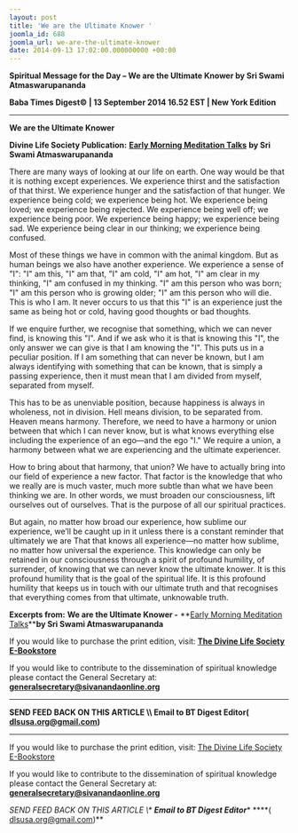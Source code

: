 ```yaml
---
layout: post
title: 'We are the Ultimate Knower '
joomla_id: 688
joomla_url: we-are-the-ultimate-knower
date: 2014-09-13 17:02:00.000000000 +00:00
---
```

  

















































**Spiritual Message for the Day – We are the Ultimate Knower by Sri Swami Atmaswarupananda**

**Baba Times Digest© | 13 September 2014 16.52 EST | New York Edition**

* * *  


**We are the Ultimate Knower**

**Divine Life Society Publication:** [**Early Morning Meditation Talks**](http://dlshq.org/messages/ultimknower.htm) **by Sri Swami Atmaswarupananda**

There are many ways of looking at our life on earth. One way would be that it is nothing except experiences. We experience thirst and the satisfaction of that thirst. We experience hunger and the satisfaction of that hunger. We experience being cold; we experience being hot. We experience being loved; we experience being rejected. We experience being well off; we experience being poor. We experience being happy; we experience being sad. We experience being clear in our thinking; we experience being confused.

Most of these things we have in common with the animal kingdom. But as human beings we also have another experience. We experience a sense of "I": "I" am this, "I" am that, "I" am cold, "I" am hot, "I" am clear in my thinking, "I" am confused in my thinking. "I" am this person who was born; "I" am this person who is growing older; "I" am this person who will die. This is who I am. It never occurs to us that this "I" is an experience just the same as being hot or cold, having good thoughts or bad thoughts.

If we enquire further, we recognise that something, which we can never find, is knowing this "I". And if we ask who it is that is knowing this "I", the only answer we can give is that I am knowing the "I". This puts us in a peculiar position. If I am something that can never be known, but I am always identifying with something that can be known, that is simply a passing experience, then it must mean that I am divided from myself, separated from myself.

This has to be as unenviable position, because happiness is always in wholeness, not in division. Hell means division, to be separated from. Heaven means harmony. Therefore, we need to have a harmony or union between that which I can never know, but is what knows everything else including the experience of an ego—and the ego "I." We require a union, a harmony between what we are experiencing and the ultimate experiencer.

How to bring about that harmony, that union? We have to actually bring into our field of experience a new factor. That factor is the knowledge that who we really are is much vaster, much more subtle than what we have been thinking we are. In other words, we must broaden our consciousness, lift ourselves out of ourselves. That is the purpose of all our spiritual practices.

But again, no matter how broad our experience, how sublime our experience, we’ll be caught up in it unless there is a constant reminder that ultimately we are That that knows all experience—no matter how sublime, no matter how universal the experience. This knowledge can only be retained in our consciousness through a spirit of profound humility, of surrender, of knowing that we can never know the ultimate knower. It is this profound humility that is the goal of the spiritual life. It is this profound humility that keeps us in touch with our ultimate truth and that recognises that everything comes from that ultimate, unknowable truth.

**Excerpts from:**  **We are the Ultimate Knower -** **[Early Morning Meditation Talks](http://dlshq.org/messages/ultimknower.htm)****by Sri Swami Atmaswarupananda**



If you would like to purchase the print edition, visit: **[The Divine Life Society E-Bookstore](http://www.dlshq.org/download/download.htm)**

If you would like to contribute to the dissemination of spiritual knowledge please contact the General Secretary at: [](mailto:%20%3Cscript%20type=%27text/javascript%27%3E%20%3C%21--%20var%20prefix%20=%20%27ma%27%20+%20%27il%27%20+%20%27to%27;%20var%20path%20=%20%27hr%27%20+%20%27ef%27%20+%20%27=%27;%20var%20addy57016%20=%20%27generalsecretary%27%20+%20%27@%27;%20addy57016%20=%20addy57016%20+%20%27sivanandaonline%27%20+%20%27.%27%20+%20%27org%27;%20document.write%28%27%3Ca%20%27%20+%20path%20+%20%27%5C%27%27%20+%20prefix%20+%20%27:%27%20+%20addy57016%20+%20%27%5C%27%3E%27%29;%20document.write%28addy57016%29;%20document.write%28%27%3C%5C/a%3E%27%29;%20//--%3E%5Cn%20%3C/script%3E%3Cscript%20type=%27text/javascript%27%3E%20%3C%21--%20document.write%28%27%3Cspan%20style=%5C%27display:%20none;%5C%27%3E%27%29;%20//--%3E%20%3C/script%3EThis%20email%20address%20is%20being%20protected%20from%20spambots.%20You%20need%20JavaScript%20enabled%20to%20view%20it.%20%3Cscript%20type=%27text/javascript%27%3E%20%3C%21--%20document.write%28%27%3C/%27%29;%20document.write%28%27span%3E%27%29;%20//--%3E%20%3C/script%3E?subject=Contribution%20to%20Dissemination%20of%20Spiritual%20Knowledge) **generalsecretary@sivanandaonline.org**

****

**SEND FEED BACK ON THIS ARTICLE \\\ Email to BT Digest Editor[](mailto:%20%3Cscript%20type=%27text/javascript%27%3E%20%3C%21--%20var%20prefix%20=%20%27ma%27%20+%20%27il%27%20+%20%27to%27;%20var%20path%20=%20%27hr%27%20+%20%27ef%27%20+%20%27=%27;%20var%20addy72654%20=%20%27dlsusa.org%27%20+%20%27@%27;%20addy72654%20=%20addy72654%20+%20%27gmail%27%20+%20%27.%27%20+%20%27com%27;%20document.write%28%27%3Ca%20%27%20+%20path%20+%20%27%5C%27%27%20+%20prefix%20+%20%27:%27%20+%20addy72654%20+%20%27%5C%27%3E%27%29;%20document.write%28addy72654%29;%20document.write%28%27%3C%5C/a%3E%27%29;%20//--%3E%5Cn%20%3C/script%3E%3Cscript%20type=%27text/javascript%27%3E%20%3C%21--%20document.write%28%27%3Cspan%20style=%5C%27display:%20none;%5C%27%3E%27%29;%20//--%3E%20%3C/script%3EThis%20email%20address%20is%20being%20protected%20from%20spambots.%20You%20need%20JavaScript%20enabled%20to%20view%20it.%20%3Cscript%20type=%27text/javascript%27%3E%20%3C%21--%20document.write%28%27%3C/%27%29;%20document.write%28%27span%3E%27%29;%20//--%3E%20%3C/script%3E?subject=DLS%20Posts)( [dlsusa.org@gmail.com](mailto:dlsusa.org@gmail.com))**



* * *



  

If you would like to purchase the print edition, visit: [The Divine Life Society E-Bookstore](http://www.dlshq.org/download/download.htm)

If you would like to contribute to the dissemination of spiritual knowledge please contact the General Secretary at: **[generalsecretary@sivanandaonline.org](mailto:generalsecretary@sivanandaonline.org)**

**SEND FEED BACK ON THIS ARTICLE \\\**  **Email to BT Digest Editor**** [](mailto:%20%3Cscript%20type=%27text/javascript%27%3E%20%3C%21--%20var%20prefix%20=%20%27ma%27%20+%20%27il%27%20+%20%27to%27;%20var%20path%20=%20%27hr%27%20+%20%27ef%27%20+%20%27=%27;%20var%20addy72654%20=%20%27dlsusa.org%27%20+%20%27@%27;%20addy72654%20=%20addy72654%20+%20%27gmail%27%20+%20%27.%27%20+%20%27com%27;%20document.write%28%27%3Ca%20%27%20+%20path%20+%20%27%5C%27%27%20+%20prefix%20+%20%27:%27%20+%20addy72654%20+%20%27%5C%27%3E%27%29;%20document.write%28addy72654%29;%20document.write%28%27%3C%5C/a%3E%27%29;%20//--%3E%5Cn%20%3C/script%3E%3Cscript%20type=%27text/javascript%27%3E%20%3C%21--%20document.write%28%27%3Cspan%20style=%5C%27display:%20none;%5C%27%3E%27%29;%20//--%3E%20%3C/script%3EThis%20email%20address%20is%20being%20protected%20from%20spambots.%20You%20need%20JavaScript%20enabled%20to%20view%20it.%20%3Cscript%20type=%27text/javascript%27%3E%20%3C%21--%20document.write%28%27%3C/%27%29;%20document.write%28%27span%3E%27%29;%20//--%3E%20%3C/script%3E?subject=DLS%20Posts)****( [dlsusa.org@gmail.com](mailto:dlsusa.org@gmail.com))**  
